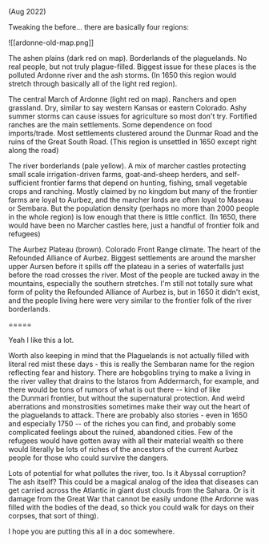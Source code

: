 (Aug 2022)

Tweaking the before... there are basically four regions:

  ![[ardonne-old-map.png]]

The ashen plains (dark red on map). Borderlands of the plaguelands. No real people, but not truly plague-filled. Biggest issue for these places is the polluted Ardonne river and the ash storms. (In 1650 this region would stretch through basically all of the light red region).

  

The central March of Ardonne (light red on map). Ranchers and open grassland. Dry, similar to say western Kansas or eastern Colorado. Ashy summer storms can cause issues for agriculture so most don't try. Fortified ranches are the main settlements. Some dependence on food imports/trade. Most settlements clustered around the Dunmar Road and the ruins of the Great South Road. (This region is unsettled in 1650 except right along the road)

  

The river borderlands (pale yellow). A mix of marcher castles protecting small scale irrigation-driven farms, goat-and-sheep herders, and self-sufficient frontier farms that depend on hunting, fishing, small vegetable crops and ranching. Mostly claimed by no kingdom but many of the frontier farms are loyal to Aurbez, and the marcher lords are often loyal to Maseau or Sembara. But the population density (perhaps no more than 2000 people in the whole region) is low enough that there is little conflict. (In 1650, there would have been no Marcher castles here, just a handful of frontier folk and refugees)

  

The Aurbez Plateau (brown). Colorado Front Range climate. The heart of the Refounded Alliance of Aurbez. Biggest settlements are around the marsher upper Aursen before it spills off the plateau in a series of waterfalls just before the road crosses the river. Most of the people are tucked away in the mountains, especially the southern stretches. I'm still not totally sure what form of polity the Refounded Alliance of Aurbez is, but in 1650 it didn't exist, and the people living here were very similar to the frontier folk of the river borderlands.


=====

Yeah I like this a lot. 

  

Worth also keeping in mind that the Plaguelands is not actually filled with literal red mist these days - this is really the Sembaran name for the region reflecting fear and history. There are hobgoblins trying to make a living in the river valley that drains to the Istaros from Addermarch, for example, and there would be tons of rumors of what is out there -- kind of like the Dunmari frontier, but without the supernatural protection. And weird aberrations and monstrosities sometimes make their way out the heart of the plaguelands to attack. There are probably also stories - even in 1650 and especially 1750 -- of the riches you can find, and probably some complicated feelings about the ruined, abandoned cities. Few of the refugees would have gotten away with all their material wealth so there would literally be lots of riches of the ancestors of the current Aurbez people for those who could survive the dangers. 

  

Lots of potential for what pollutes the river, too. Is it Abyssal corruption? The ash itself? This could be a magical analog of the idea that diseases can get carried across the Atlantic in giant dust clouds from the Sahara. Or is it damage from the Great War that cannot be easily undone (the Ardonne was filled with the bodies of the dead, so thick you could walk for days on their corpses, that sort of thing). 

  

I hope you are putting this all in a doc somewhere.